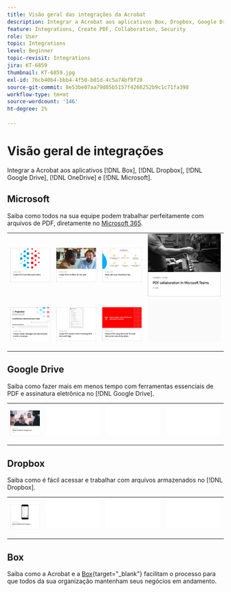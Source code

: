 ```yaml
---
title: Visão geral das integrações da Acrobat
description: Integrar a Acrobat aos aplicativos Box, Dropbox, Google Drive, OneDrive e Microsoft
feature: Integrations, Create PDF, Collaboration, Security
role: User
topic: Integrations
level: Beginner
topic-revisit: Integrations
jira: KT-6859
thumbnail: KT-6859.jpg
exl-id: 76cb40b4-bbb4-4f50-b01d-4c5a74bf9f20
source-git-commit: 8e53be07aa79d85b5157f4268252b9c1c71fa398
workflow-type: tm+mt
source-wordcount: '146'
ht-degree: 2%

---
```


# Visão geral de integrações

Integrar a Acrobat aos aplicativos [!DNL Box], [!DNL Dropbox], [!DNL Google Drive], [!DNL OneDrive] e [!DNL Microsoft].

## Microsoft

Saiba como todos na sua equipe podem trabalhar perfeitamente com arquivos de PDF, diretamente no [Microsoft 365](https://www.adobe.com/documentcloud/integrations/microsoft-office-365.html).

<table style="table-layout:fixed">
<tr>
  <td>
    <a href="createfromword.md">
      <img alt="Criar arquivos PDF a partir do Microsoft Word" src="../assets/create-word.png" />
    </a>
  </td>
  <td>
    <a href="createofficeweb.md">
      <img alt="Criar PDF em [!DNL Office] para a Web" src="../assets/office-web.png" />
    </a>
  </td> 
  <td>
    <a href="acrobatandsp.md">
      <img alt="Trabalhe com seus arquivos do [!DNL SharePoint]" src="../assets/work-sharepoint.png" />
    </a>
  </td>
  <td>
    <a href="acrobatandteams.md">
      <img alt="colaboração PDF em [!DNL Microsoft Teams]" src="../assets/collaboration-teams.png" />
    </a>
  </td>
</tr>
<tr>
  <td>
    <a href="outlook.md">
      <img alt="Converta mensagens de e-mail e anexos em PDF no Outlook" src="../assets/outlook.png" />
    </a>
  </td>
  <td>
    <a href="edge.md">
      <img alt="Crie conteúdo de PDF ao navegar com [!DNL Microsoft Edge]" src="../assets/edge.png" />
    </a>
  </td>
  <td>
    <a href="microsoftsensitivitylabels.md">
      <img alt="Crie conteúdo de PDF ao navegar com [!DNL Microsoft Edge]" src="../assets/purview.png" />
    </a>
  </td>
  <td>
   <img alt="Espaçador" src="../assets/Grayspacer.png" />
    <div>
    <br>
  </td>
</tr>
</table>

## Google Drive

Saiba como fazer mais em menos tempo com ferramentas essenciais de PDF e assinatura eletrônica no [!DNL Google Drive].

<table style="table-layout:fixed">
<tr>
  <td>
    <a href="acrobatandgoogle.md">
      <img alt="Adobe Acrobat para Google Drive" src="../assets/google.png" />
    </a>
  </td>
  <td>
   <img alt="Espaçador" src="../assets/Whitespacer.png" />
    <div>
    <br>
  </td>
  <td>
   <img alt="Espaçador" src="../assets/Whitespacer.png" />
    <div>
    <br>
  </td>
  <td>
   <img alt="Espaçador" src="../assets/Whitespacer.png" />
    <div>
    <br>
  </td>
</tr>
</table>

## Dropbox

Saiba como é fácil acessar e trabalhar com arquivos armazenados no [!DNL Dropbox].

<table style="table-layout:fixed">
<tr>
  <td>
    <a href="acrobat-dropbox.md">
      <img alt="Trabalhar com arquivos de [!DNL Dropbox]" src="../assets/work-dropbox.png" />
    </a>
  </td>
  <td>
   <img alt="Espaçador" src="../assets/Whitespacer.png" />
    <div>
    <br>
  </td>
  <td>
   <img alt="Espaçador" src="../assets/Whitespacer.png" />
    <div>
    <br>
  </td>
  <td>
   <img alt="Espaçador" src="../assets/Whitespacer.png" />
    <div>
    <br>
  </td>
</tr>
</table>

## Box

Saiba como a Acrobat e a [Box](https://www.adobe.com/documentcloud/integrations/box.html){target="_blank"} facilitam o processo para que todos da sua organização mantenham seus negócios em andamento.
